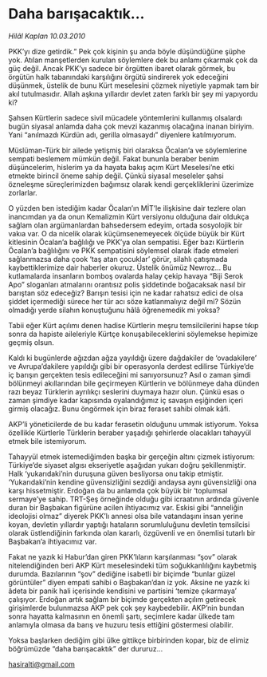 # Daha barışacaktık...

*Hilâl Kaplan 10.03.2010*

<div class="yazi"><p>PKK’yı dize getirdik.” Pek çok kişinin şu anda böyle düşündüğüne şüphe yok. Atılan manşetlerden kurulan söylemlere dek bu anlamı çıkarmak çok da güç değil. Ancak PKK’yı sadece bir örgütten ibaret olarak görmek, bu örgütün halk tabanındaki karşılığını örgütü sindirerek yok edeceğini düşünmek, üstelik de bunu Kürt meselesini çözmek niyetiyle yapmak tam bir akıl tutulmasıdır. Allah aşkına yıllardır devlet zaten farklı bir şey mi yapıyordu ki?</p>
<p>Şahsen Kürtlerin sadece sivil mücadele yöntemlerini kullanmış olsalardı bugün siyasal anlamda daha çok mevzi kazanmış olacağına inanan biriyim. Yani “anılmazdı Kürdün adı, gerilla olmasaydı” diyenlere katılmıyorum.</p>
<p>Müslüman-Türk bir ailede yetişmiş biri olaraksa Öcalan’a ve söylemlerine sempati beslemem mümkün değil. Fakat bununla beraber benim düşüncelerim, hislerim ya da hayata bakış açım Kürt Meselesi’ne etki etmekte birincil öneme sahip değil. Çünkü siyasal meseleler şahsi özneleşme süreçlerimizden bağımsız olarak kendi gerçekliklerini üzerimize zorlarlar.</p>
<p>O yüzden ben istediğim kadar Öcalan’ın MİT’le ilişkisine dair tezlere olan inancımdan ya da onun Kemalizmin Kürt versiyonu olduğuna dair oldukça sağlam olan argümanlardan bahsedersem edeyim, ortada sosyolojik bir vakıa var. O da nicelik olarak küçümsenemeyecek ölçüde büyük bir Kürt kitlesinin Öcalan’a bağlılığı ve PKK’ya olan sempatisi. Eğer bazı Kürtlerin Öcalan’a bağlılığını ve PKK sempatisini söylemsel olarak ifade etmeleri sağlanmazsa daha çook ‘taş atan çocuklar’ görür, silahlı çatışmada kaybettiklerimize dair haberler okuruz. Üstelik önümüz Newroz... Bu kutlamalarda insanların bomboş ovalarda halay çekip havaya “Biji Serok Apo” sloganları atmalarını orantısız polis şiddetinde boğacaksak nasıl bir barıştan söz edeceğiz? Barışın tesisi için ne kadar rahatsız edici de olsa şiddet içermediği sürece her tür acı söze katlanmalıyız değil mi? Sözün olmadığı yerde silahın konuştuğunu hâlâ öğrenemedik mi yoksa?</p>
<p>Tabii eğer Kürt açılımı denen hadise Kürtlerin meşru temsilcilerini hapse tıkıp sonra da hapiste aileleriyle Kürtçe konuşabileceklerini söylemekse hepimize geçmiş olsun.</p>
<p>Kaldı ki bugünlerde ağızdan ağza yayıldığı üzere dağdakiler de ‘ovadakilere’ ve Avrupa’dakilere yapıldığı gibi bir operasyonla derdest edilirse Türkiye’de iç barışın gerçekten tesis edileceğini mi sanıyorsunuz? Asıl o zaman şimdi bölünmeyi akıllarından bile geçirmeyen Kürtlerin ve bölünmeye daha dünden razı beyaz Türklerin ayrılıkçı seslerini duymaya hazır olun. Çünkü esas o zaman şimdiye kadar kapısında oyalandığımız iç savaşın eşiğinden içeri girmiş olacağız. Bunu öngörmek için biraz feraset sahibi olmak kâfi.</p>
<p>AKP’li yöneticilerde de bu kadar ferasetin olduğunu ummak istiyorum. Yoksa özellikle Kürtlerle Türklerin beraber yaşadığı şehirlerde olacakları tahayyül etmek bile istemiyorum.</p>
<p>Tahayyül etmek istemediğimden başka bir gerçeğin altını çizmek istiyorum: Türkiye’de siyaset algısı ekseriyetle aşağıdan yukarı doğru şekillenmiştir. Halk ‘yukarıdaki’nin duruşuna güven besliyorsa onu takip etmiştir. ‘Yukarıdaki’nin kendine güvensizliğini sezdiği andaysa aynı güvensizliği ona karşı hissetmiştir. Erdoğan da bu anlamda çok büyük bir ‘toplumsal sermaye’ye sahip. TRT-Şeş örneğinde olduğu gibi icraatının ardında güvenle duran bir Başbakan figürüne acilen ihtiyacımız var. Eskisi gibi “anneliğin ideolojisi olmaz” diyerek PKK’lı annesi olsa bile vatandaşını insan yerine koyan, devletin yıllardır yaptığı hataların sorumluluğunu devletin temsilcisi olarak üstlendiğinin farkında olan kararlı, özgüvenli ve en önemlisi tutarlı bir Başbakan’a ihtiyacımız var.</p>
<p>Fakat ne yazık ki Habur’dan giren PKK’lıların karşılanması “şov” olarak nitelendiğinden beri AKP Kürt meselesindeki tüm soğukkanlılığını kaybetmiş durumda. Bazılarının “şov” dediğine isabetli bir biçimde “bunlar güzel görüntüler” diyen empati sahibi o Başbakan’dan iz yok. Aksine ne yazık ki âdeta bir panik hali içerisinde kendisini ve partisini ‘temize çıkarmaya’ çalışıyor. Erdoğan artık sağlam bir biçimde gerçekten açılım getirecek girişimlerde bulunmazsa AKP pek çok şey kaybedebilir. AKP’nin bundan sonra hayatta kalmasının en önemli şartı, seçimlere kadar ülkede tam anlamıyla olmasa da barış ve huzuru tesis ettiğini göstermesi olabilir.</p>
<p>Yoksa başlarken dediğim gibi ülke gittikçe birbirinden kopar, biz de elimiz böğrümüzde “daha barışacaktık” der dururuz...</p>
<p><a href="mailto:hasiralti@gmail.com">hasiralti@gmail.com</a></p>
</div>
